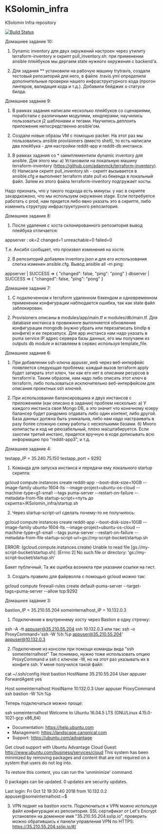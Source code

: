 # KSolomin_infra
KSolomin Infra repository

[![Build Status](https://travis-ci.com/Otus-DevOps-2018-09/KSolomin_infra.svg?branch=ansible-3)](https://travis-ci.com/Otus-DevOps-2018-09/KSolomin_infra)

Домашнее задание 10:

1. Dynamic inventory для двух окружений настроен через утилиту terraform-inventory и скрипт pull_inventory.sh: при применении ansible плейбуков мы дергаем state нужного окружения с backend'a.

2. Для задания ** установили на рабочую машину trytravis, создали тестовый репозиторий для него, в файле .travis.yml определили дополнительные проверки нашего инфраструктурного кода (прогон линтеров, валидация кода и т.д.). Добавили бейджик о статусе билда.

Домашнее задание 9:

1. В рамках задания написали несколько плейбуков со сценариями, поработали с различными модулями, хендлерами; научились пользоваться j2 шаблонами и тегами. Научились деплоить приложение непосредственно ansible'ом.

2. Создали новые образы VM с помощью packer. На этот раз мы пользовались ansible provisioners (вместо shell), то есть написали два плейбука - для настройки reddit-app и reddit-db инстанса.

3. В рамках задания со * заимплементили dynamic inventory для ansible. Для этого мы: 
  a) Установили на локальную машину terraform-inventory (https://github.com/adammck/terraform-inventory).
  б) Написали скрипт pull_inventory.sh - скрипт вызывается в ansible.cfg и выполняет terraform state pull из бекенда в локальный файл. Затем из этого файла terraform-inventory подгружает хосты.

  Надо признать, что у такого подхода есть минусы: у нас в скрипте захардкожено, что мы используем окружение stage. Если потребуется работать с prod, нам придется либо явно указать это в скрипте, либо изменить структуру инфраструктурного репозитория.

Домашнее задание 8:

1. После удаления с хоста склонированного репозитория вывод плейбука отличается:

appserver                  : ok=2    changed=1    unreachable=0    failed=0

Т.е. Ансибл сообщает, что произвел изменения на хосте.

2. В репозиторий добавлен inventory.json и для его использования слегка изменен ansible.cfg. Вывод ansible all -m ping:

appserver | SUCCESS => {
    "changed": false,
    "ping": "pong"
}
dbserver | SUCCESS => {
    "changed": false,
    "ping": "pong"
}

Домашнее задание 7:

1. С подключенном к terraform удаленном бэкендом и одновременном применении конфигурации наблюдается ошибка, так как state файл заблокирован.

2. Provisioners описаны в modules/app/main.tf и modules/db/main.tf. Для database инстанса в провижинге выполняется обновление конфигурации mongodb (нужно убрать или перезаписать bindIp в конфиге) и ее перезапуск. Для app инстанса нам надо указать в puma service IP адрес сервера базы данных, его мы получаем из outputs db module и вставляем в сервис используя template_file.

Домашнее задание 6:

1. При добавлении ssh-ключа appuser_web через веб-интерфейс появляется следующая проблема: каждый вызов terraform apply будет затирать этот ключ, так как его нет в описании ресурсов в terraform'е. Таким образом, нам надо либо описать этот ключ в terraform, либо пользоваться исключительно веб-интерфейсом для описания проектных ssh ключей.

2. При использовании балансировщика и двух инстансов с приложением (как описано в задании) проблем несколько:
a) У каждого инстанса своя Mongo DB, а это значит что конечному юзеру балансер будет рандомно отдавать либо один контент, либо другой. База данных должна быть уникальна, либо нам надо настраивать в разу более сложную схему работы с несколькими базами.
б) Много копипасты и код не реюзабельный, плохо масштабируется. Если захотим третий инстанс, придется вручную в коде дописывать всю информацию про "reddit-app3", и т.д.

Домашнее задание 4:

testapp_IP = 35.240.75.150
testapp_port = 9292

1. Команда для запуска инстанса и передачи ему локального startup скрипта:

gcloud compute instances create reddit-app --boot-disk-size=10GB --image-family ubuntu-1604-lts --image-project=ubuntu-os-cloud --machine-type=g1-small --tags puma-server --restart-on-failure --metadata-from-file startup-script=<путь до скрипта>/KSolomin_infra/startup.sh

2. Через startup-script-url сделать почему-то не получилось:

gcloud compute instances create reddit-app --boot-disk-size=10GB --image-family ubuntu-1604-lts --image-project=ubuntu-os-cloud --machine-type=g1-small --tags puma-server --restart-on-failure --metadata-from-file startup-script-url=gs://my-script-bucket/startup.sh

ERROR: (gcloud.compute.instances.create) Unable to read file [gs://my-script-bucket/startup.sh]: [Errno 2] No such file or directory: 'gs://my-script-bucket/startup.sh'

Бакет публичный. Та же ошибка возникла при указании ссылки на гист.

3. Создать правило для файрволла с помощью gcloud можно так:

gcloud compute firewall-rules create default-puma-server --target-tags=puma-server --allow tcp:9292 

Домашнее задание 3:

bastion_IP = 35.210.55.204
someinternalhost_IP = 10.132.0.3

1. Подключение к внутреннему хосту через Bastion в одну строчку:

ssh -A -tt appuser@35.210.55.204 ssh 10.132.0.3
или так:
ssh -o ProxyCommand='ssh -W %h:%p appuser@35.210.55.204' appuser@10.132.0.3

2. Подключение из консоли при помощи команды вида "ssh someinternalhost"
Так понимаю, нужно тоже использовать опцию ProxyCommand и ssh с ключом -W, но на этот раз указывать их в конфиге ssh. У меня получился такой файл:

cat ~/.ssh/config 
Host bastion
  HostName 35.210.55.204 
  User appuser
  ForwardAgent yes

Host someinternalhost
  HostName 10.132.0.3
  User appuser
  ProxyCommand ssh bastion -W %h:%p

Теперь подключаться можно проще:

ssh someinternalhost
Welcome to Ubuntu 16.04.5 LTS (GNU/Linux 4.15.0-1021-gcp x86_64)

 * Documentation:  https://help.ubuntu.com
 * Management:     https://landscape.canonical.com
 * Support:        https://ubuntu.com/advantage

Get cloud support with Ubuntu Advantage Cloud Guest:
http://www.ubuntu.com/business/services/cloud
This system has been minimized by removing packages and content that are
not required on a system that users do not log into.

To restore this content, you can run the 'unminimize' command.

0 packages can be updated.
0 updates are security updates.

Last login: Fri Oct 12 19:30:40 2018 from 10.132.0.2
appuser@someinternalhost:~$

3. VPN поднят на bastion хосте. Подключиться к VPN можно используя файл конфигурации из репозитория. SSL сертификат от Let's Encrypt установлен на доменное имя "35.210.55.204.sslip.io", проверить можно обратившись к панели управления VPN по HTTPS:
https://35.210.55.204.sslip.io/#/
